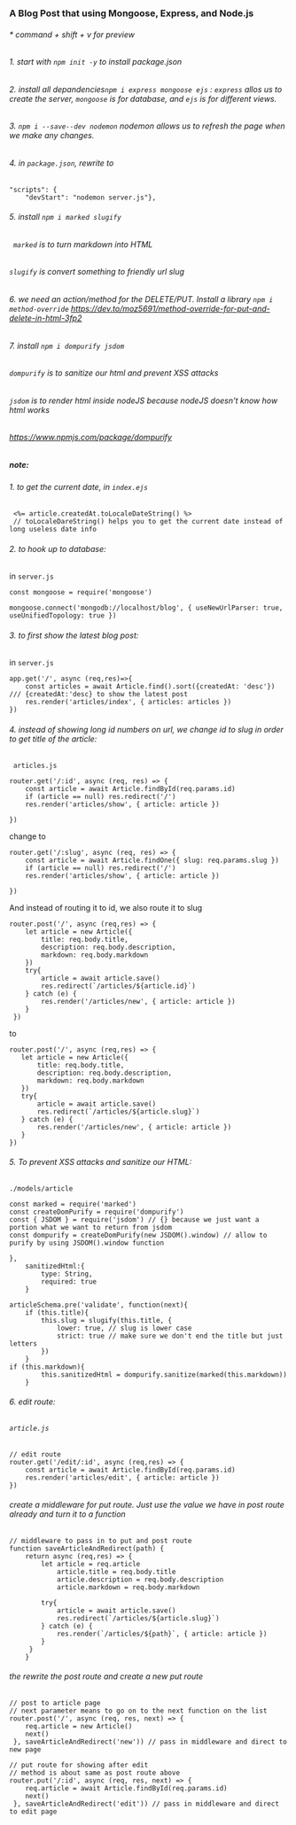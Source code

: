 ### A Blog Post that using Mongoose, Express, and Node.js

###### * command + shift + v for preview

###### 1. start with ```npm init -y``` to install package.json

###### 2. install all depandencies```npm i express mongoose ejs```  : ```express``` allos us to create the server, ```mongoose``` is for database, and ```ejs``` is for different views.

###### 3. ```npm i --save--dev nodemon``` nodemon allows us to refresh the page when we make any changes.

###### 4. in ```package.json```, rewrite to
```
"scripts": {
    "devStart": "nodemon server.js"},
```    

###### 5. install ``` npm i marked slugify ```
###### ``` marked``` is to turn markdown into HTML
###### ``` slugify ``` is convert something to friendly url slug

###### 6. we need an action/method for the DELETE/PUT. Install a library ```npm i method-override``` https://dev.to/moz5691/method-override-for-put-and-delete-in-html-3fp2

###### 7. install ```npm i dompurify jsdom```
###### ```dompurify``` is to sanitize our html and prevent XSS attacks
###### ```jsdom``` is to render html inside nodeJS because nodeJS doesn't know how html works
###### https://www.npmjs.com/package/dompurify

##### note: 

###### 1. to get the current date, in ```index.ejs``` 
```
 <%= article.createdAt.toLocaleDateString() %>
 // toLocaleDareString() helps you to get the current date instead of long useless date info
```
###### 2. to hook up to database:
 in ```server.js```
```
const mongoose = require('mongoose')

mongoose.connect('mongodb://localhost/blog', { useNewUrlParser: true, useUnifiedTopology: true })
```
###### 3. to first show the latest blog post:
in ```server.js``` 
```
app.get('/', async (req,res)=>{
    const articles = await Article.find().sort({createdAt: 'desc'}) /// {createdAt:'desc} to show the latest post
    res.render('articles/index', { articles: articles })
})
```
###### 4. instead of showing long id numbers on url, we change id to slug in order to get title of the article:
``` articles.js```
```
router.get('/:id', async (req, res) => {
    const article = await Article.findById(req.params.id)
    if (article == null) res.redirect('/')
    res.render('articles/show', { article: article })

})
```
change to
```
router.get('/:slug', async (req, res) => {
    const article = await Article.findOne({ slug: req.params.slug })
    if (article == null) res.redirect('/')
    res.render('articles/show', { article: article })

})
```

And instead of routing it to id, we also route it to slug
```
router.post('/', async (req,res) => {
    let article = new Article({
        title: req.body.title,
        description: req.body.description,
        markdown: req.body.markdown
    })
    try{
        article = await article.save()
        res.redirect(`/articles/${article.id}`)
    } catch (e) {
        res.render('/articles/new', { article: article })
    }
 })   
 ```
 to
 ```
 router.post('/', async (req,res) => {
    let article = new Article({
        title: req.body.title,
        description: req.body.description,
        markdown: req.body.markdown
    })
    try{
        article = await article.save()
        res.redirect(`/articles/${article.slug}`)
    } catch (e) {
        res.render('/articles/new', { article: article })
    }
 }) 
 ```  
###### 5. To prevent XSS attacks and sanitize our HTML:
```./models/article``` 
```
const marked = require('marked')
const createDomPurify = require('dompurify')
const { JSDOM } = require('jsdom') // {} because we just want a portion what we want to return from jsdom
const dompurify = createDomPurify(new JSDOM().window) // allow to purify by using JSDOM().window function

},
    sanitizedHtml:{
        type: String,
        required: true
    }

articleSchema.pre('validate', function(next){
    if (this.title){
        this.slug = slugify(this.title, {
            lower: true, // slug is lower case
            strict: true // make sure we don't end the title but just letters
        })
    }
if (this.markdown){
        this.sanitizedHtml = dompurify.sanitize(marked(this.markdown))
    }

```

###### 6. edit route:
###### ```article.js```
```
// edit route
router.get('/edit/:id', async (req,res) => {
    const article = await Article.findById(req.params.id)
    res.render('articles/edit', { article: article })
})
```
###### create a middleware for put route. Just use the value we have in post route already and turn it to a function 
```
// middleware to pass in to put and post route
function saveArticleAndRedirect(path) {
    return async (req,res) => {
        let article = req.article
            article.title = req.body.title
            article.description = req.body.description
            article.markdown = req.body.markdown
        
        try{
            article = await article.save()
            res.redirect(`/articles/${article.slug}`)
        } catch (e) {
            res.render(`/articles/${path}`, { article: article })
        }
     }
    }

```
###### the rewrite the post route and create a new put route
```
// post to article page
// next parameter means to go on to the next function on the list
router.post('/', async (req, res, next) => {
    req.article = new Article()
    next()
 }, saveArticleAndRedirect('new')) // pass in middleware and direct to new page
 
// put route for showing after edit
// method is about same as post route above
router.put('/:id', async (req, res, next) => {
    req.article = await Article.findById(req.params.id)
    next()
 }, saveArticleAndRedirect('edit')) // pass in middleware and direct to edit page
```
